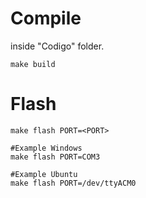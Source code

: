 # Compile
inside "Codigo" folder.

```
make build
```
# Flash

```
make flash PORT=<PORT>

#Example Windows
make flash PORT=COM3

#Example Ubuntu
make flash PORT=/dev/ttyACM0

```
